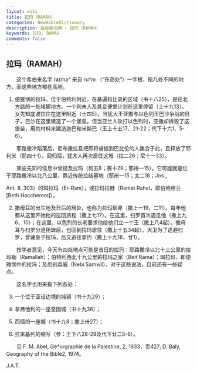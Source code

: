 ```yaml
---
layout: wiki
title: 拉玛（RAMAH）
categories: NewBibleDictionary
description: 圣经新词典 - 拉玛（RAMAH）
keywords: 拉玛, RAMAH
comments: false
---
```


## 拉玛（RAMAH）

　　这个希伯来名字 ra{ma^ 来自 ru^m （“在高处”）一字根，指几处不同的地方，而这些地方都在高地。

1. 便雅悯的拉玛，位于伯特利附近，在基遍和比录的区域（书十八25），是往北方路的一处竭脚地方。一个利未人及其妾便曾计划在这里停留（士十九13）。女先知底波拉住在这里附近（士四5）。当犹大王亚撒与以色列王巴沙争战的日子，巴沙在这里建造了一个堡垒。但当亚兰人攻打以色列时，亚撒却拆毁了这堡垒，用其材料来建造迦巴和米斯巴（王上十五17、21-22；代下十六1、5-6）。

　　耶路撒冷陷落后，尼布撒拉旦把即将被掳到巴比伦的人集合于此，且释放了耶利米（耶四十1）。回归后，犹大人再次居住这城（拉二26；尼十一33）。

　　某些先知的信息中曾提及拉玛（何五8；赛十29；耶卅一15）。它可能就是位于耶路撒冷以北八公里，靠近传统拉结墓地（耶卅一15；太二18；Jos.,

Ant. 8. 303）的珥拉玛（Er-Ram），或拉玛拉赫（Ramat Rahel，即伯哈格兰 [Beth Haccherem]）。

2. 撒母耳的出生地及日后的居处，也称为拉玛琐非（撒上一19，二11）。每年他都从这里开始他的巡回旅程（撒上七17）。在这里，扫罗首次遇见他（撒上九6、10）；在这里，以色列的长老要求他给他们立一个王（撒上八4起）。撒母耳与扫罗分道扬鏣后，也回到拉玛居住（撒上十五34起）。大卫为了逃避扫罗，曾藏身于拉玛，后又逃往拿约（撒上十九18，廿1）。

　　按学者意见，今天有四处地点可能是昔日的拉玛：耶路撒冷以北十三公里的拉玛勒（Ramallah）；伯特利西北十九公里的拉玛之家（Beit Rama）；珥拉玛，即便雅悯中的拉玛；及尼别森威（Nebi Samwil）。对于这些说法，目前还有一些疑点。

　　这名字也用来指下列各处：

3. 一个位于亚设边境的城镇（书十九29）；

4. 拿弗他利的一座坚固城（书十九36）；

5. 西缅的一座城（书十九8；撒上卅27）；

6. 拉末基列的缩写（参：王下八28-29及代下廿二5-6）。

　　见 F. M. Abel, Ge*orgraphie de la Palestine, 2, 1933，页427; D. Baly, Geography of the Bible2, 1974。

J.A.T.








